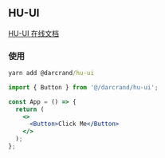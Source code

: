 ## HU-UI

[HU-UI 在线文档](https://darcrandex.github.io/hu-ui/)

### 使用

```cmd
yarn add @darcrand/hu-ui
```

```jsx
import { Button } from '@/darcrand/hu-ui';

const App = () => {
  return (
    <>
      <Button>Click Me</Button>
    </>
  );
};
```
